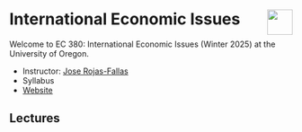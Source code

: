 # International Economic Issues <img align="right" height="45" src="UO.png">

Welcome to EC 380: International Economic Issues (Winter 2025) at the University of Oregon.

- Instructor: [Jose Rojas-Fallas](https://jose-rojas-fallas.quarto.pub/econ/)
- Syllabus
- [Website](https://jrojas1003.github.io/EC-380-Intl-Econ-Issues/)

## Lectures
